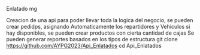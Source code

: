 Enlatado mg

Creacion de una api para poder llevar toda la logica del negocio, se pueden crear pedidps, asignando Automaticamente los repartidores y Vehiculos si hay disponibles, se pueden crear productos con cierta cantidad de cajas 
Se pueden generar reportes basados en los tipos de estructura 
git clone https://github.com/AYPG2023/Api_Enlatados
cd Api_Enlatados
